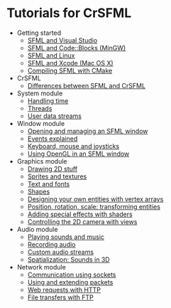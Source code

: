 # Tutorials for CrSFML

* Getting started
  * [SFML and Visual Studio](start-vc.md)
  * [SFML and Code::Blocks (MinGW)](start-cb.md)
  * [SFML and Linux](start-linux.md)
  * [SFML and Xcode (Mac OS X)](start-osx.md)
  * [Compiling SFML with CMake](compile-with-cmake.md)
* CrSFML
  * [Differences between SFML and CrSFML](crsfml-differences.md)
* System module
  * [Handling time](system-time.md)
  * [Threads](system-thread.md)
  * [User data streams](system-stream.md)
* Window module
  * [Opening and managing an SFML window](window-window.md)
  * [Events explained](window-events.md)
  * [Keyboard, mouse and joysticks](window-inputs.md)
  * [Using OpenGL in an SFML window](window-opengl.md)
* Graphics module
  * [Drawing 2D stuff](graphics-draw.md)
  * [Sprites and textures](graphics-sprite.md)
  * [Text and fonts](graphics-text.md)
  * [Shapes](graphics-shape.md)
  * [Designing your own entities with vertex arrays](graphics-vertex-array.md)
  * [Position, rotation, scale: transforming entities](graphics-transform.md)
  * [Adding special effects with shaders](graphics-shader.md)
  * [Controlling the 2D camera with views](graphics-view.md)
* Audio module
  * [Playing sounds and music](audio-sounds.md)
  * [Recording audio](audio-recording.md)
  * [Custom audio streams](audio-streams.md)
  * [Spatialization: Sounds in 3D](audio-spatialization.md)
* Network module
  * [Communication using sockets](network-socket.md)
  * [Using and extending packets](network-packet.md)
  * [Web requests with HTTP](network-http.md)
  * [File transfers with FTP](network-ftp.md)
